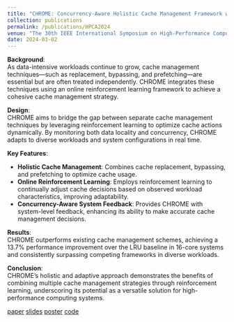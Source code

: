 ```yaml
---
title: "CHROME: Concurrency-Aware Holistic Cache Management Framework with Online Reinforcement Learning"
collection: publications
permalink: /publications/HPCA2024
venue: "The 30th IEEE International Symposium on High-Performance Computer Architecture (HPCA 2024)"
date: 2024-03-02
---
```



**Background**:  
As data-intensive workloads continue to grow, cache management techniques—such as replacement, bypassing, and prefetching—are essential but are often treated independently. CHROME integrates these techniques using an online reinforcement learning framework to achieve a cohesive cache management strategy.

**Design**:  
CHROME aims to bridge the gap between separate cache management techniques by leveraging reinforcement learning to optimize cache actions dynamically. By monitoring both data locality and concurrency, CHROME adapts to diverse workloads and system configurations in real time.

**Key Features**:
- **Holistic Cache Management**: Combines cache replacement, bypassing, and prefetching to optimize cache usage.
- **Online Reinforcement Learning**: Employs reinforcement learning to continually adjust cache decisions based on observed workload characteristics, improving adaptability.
- **Concurrency-Aware System Feedback**: Provides CHROME with system-level feedback, enhancing its ability to make accurate cache management decisions.

**Results**:  
CHROME outperforms existing cache management schemes, achieving a 13.7% performance improvement over the LRU baseline in 16-core systems and consistently surpassing competing frameworks in diverse workloads.

**Conclusion**:  
CHROME’s holistic and adaptive approach demonstrates the benefits of combining multiple cache management strategies through reinforcement learning, underscoring its potential as a versatile solution for high-performance computing systems.



[paper](../files/HPCA2024/CHROME_paper.pdf) [slides](../files/HPCA2024/CHROME_slides_updates.pdf) [poster](../files/HPCA2024/CHROME_poster_final.pdf) [code](https://github.com/Xiaoyang-Lu/CHROME/tree/main)
